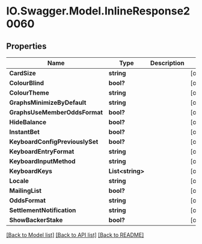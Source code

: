 # IO.Swagger.Model.InlineResponse20060
## Properties

Name | Type | Description | Notes
------------ | ------------- | ------------- | -------------
**CardSize** | **string** |  | [optional] 
**ColourBlind** | **bool?** |  | [optional] 
**ColourTheme** | **string** |  | [optional] 
**GraphsMinimizeByDefault** | **string** |  | [optional] 
**GraphsUseMemberOddsFormat** | **bool?** |  | [optional] 
**HideBalance** | **bool?** |  | [optional] 
**InstantBet** | **bool?** |  | [optional] 
**KeyboardConfigPreviouslySet** | **bool?** |  | [optional] 
**KeyboardEntryFormat** | **string** |  | [optional] 
**KeyboardInputMethod** | **string** |  | [optional] 
**KeyboardKeys** | **List&lt;string&gt;** |  | [optional] 
**Locale** | **string** |  | [optional] 
**MailingList** | **bool?** |  | [optional] 
**OddsFormat** | **string** |  | [optional] 
**SettlementNotification** | **string** |  | [optional] 
**ShowBackerStake** | **bool?** |  | [optional] 

[[Back to Model list]](../README.md#documentation-for-models) [[Back to API list]](../README.md#documentation-for-api-endpoints) [[Back to README]](../README.md)

